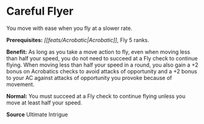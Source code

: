 ﻿---
cssclass: [feats]

---
# Careful Flyer

You move with ease when you fly at a slower rate.

**Prerequisites:** _[[feats/Acrobatic|Acrobatic]]_, Fly 5 ranks.

**Benefit:** As long as you take a move action to fly, even when moving less than half your speed, you do not need to succeed at a Fly check to continue flying. When moving less than half your speed in a round, you also gain a +2 bonus on Acrobatics checks to avoid attacks of opportunity and a +2 bonus to your AC against attacks of opportunity you provoke because of movement.

**Normal:** You must succeed at a Fly check to continue flying unless you move at least half your speed.

**Source** Ultimate Intrigue